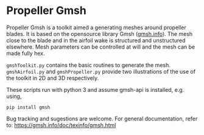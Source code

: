 # Propeller Gmsh

Propeller Gmsh is a toolkit aimed a generating meshes around propeller blades. It is based on the opensource library Gmsh ([gmsh.info](https://gmsh.info/)). The mesh close to the blade and in the airfoil wake is structured and unstructured elsewhere. Mesh parameters can be controlled at will and the mesh can be made fully hex.

`gmshToolkit.py` contains the basic routines to generate the mesh. `gmshAirfoil.py` and `gmshPropeller.py` provide two illustrations of the use of the toolkit in 2D and 3D respectively.

These scripts run with python 3 and assume gmsh-api is installed, e.g. using, 

```
pip install gmsh
```

Bug tracking and sugestions are welcome. For general documentation, refer to: https://gmsh.info/doc/texinfo/gmsh.html
